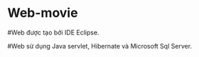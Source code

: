 # Web-movie

#Web được tạo bởi IDE Eclipse.

#Web sừ dụng Java servlet, Hibernate và Microsoft Sql Server.
